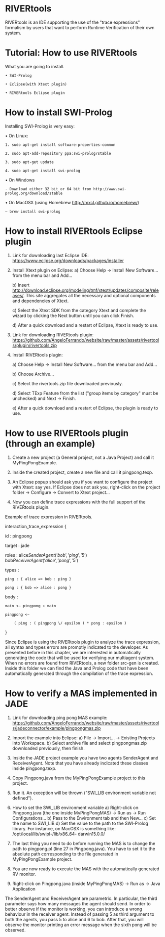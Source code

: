 # RIVERtools

RIVERtools is an IDE supporting the use of the "trace expressions" formalism by users that want to perform Runtime Verification of their own system.

# Tutorial: How to use RIVERtools

What you are going to install.

	• SWI-Prolog
  
	• Eclipse(with Xtext plugin) 
  
	• RIVERtools Eclipse plugin

# How to install SWI-Prolog

Installing SWI-Prolog is very easy:

  • On Linux:
  
    1. sudo apt-get install software-properties-common
    
    2. sudo apt-add-repository ppa:swi-prolog/stable
    
    3. sudo apt-get update
    
    4. sudo apt-get install swi-prolog
    
  • On Windows
  
    - Download either 32 bit or 64 bit from http://www.swi-prolog.org/download/stable
    
  • On MacOSX (using Homebrew  http://mxcl.github.io/homebrew/) 
  
    – brew install swi-prolog
    
# How to install RIVERtools Eclipse plugin

1. Link for downloading last Eclipse IDE: 
   https://www.eclipse.org/downloads/packages/installer

2. Install Xtext plugin on Eclipse:
	a) Choose Help -> Install New Software... from the menu bar and Add...
	
	b) Insert http://download.eclipse.org/modeling/tmf/xtext/updates/composite/releases/. This site aggregates all the necessary and optional components and dependencies of Xtext.
	
	c) Select the Xtext SDK from the category Xtext and complete the wizard by clicking the Next button until you can click Finish.
	
	d) After a quick download and a restart of Eclipse, Xtext is ready to use.
 
 3. Link for downloading RIVERtools plugin:
    https://github.com/AngeloFerrando/website/raw/master/assets/rivertools/plugin/rivertools.zip
    
 4. Install RIVERtools plugin:
 	
	a) Choose Help -> Install New Software... from the menu bar and Add...
	
	b) Choose Archive...
	
	c) Select the rivertools.zip file downloaded previously.
	
	d) Select TExp Feature from the list ("group items by category" must be unchecked) and Next -> Finish.
	
	e) After a quick download and a restart of Eclipse, the plugin is ready to use.
  
# How to use RIVERtools plugin (through an example)

1. Create a new project (a General project, not a Java Project) and call it MyPingPongExample.

2. Inside the created project, create a new file and call it pingpong.texp.

3. An Eclipse popup should ask you if you want to configure the project with Xtext: say yes. If Eclipse does not ask you, right-click on the project folder -> Configure -> Convert to Xtext project...

4. Now you can define trace expressions with the full support of the RIVERtools plugin.

Example of trace expression in RIVERtools.

interaction_trace_expression { 

  id : pingpong
  
  target : jade 
  
  roles : alice$SenderAgent(’bob’, ’ping’, ’5’)$ bob$ReceiverAgent ( ’ alice ’ , ’pong ’ , ’5 ’)$
  
  types : 
  
    ping : { alice => bob : ping } 
	
    pong : { bob => alice : pong }
	
  body :
  
    main <− pingpong ∗ main 
	
    pingpong <−
	
        ( ping : ( pingpong \/ epsilon ) * pong : epsilon )
		
}

Since Eclipse is using the RIVERtools plugin to analyze the trace expression, all syntax and types errors are promptly indicated to the developer. As presented before in this chapter, we are interested in automatically generating the code that will be used for verifying our multiagent system. When no errors are found from RIVERtools, a new folder src-gen is created. Inside this folder we can find the Java and Prolog code that have been automatically generated through the compilation of the trace expression.

# How to verify a MAS implemented in JADE

1. Link for downloading ping pong MAS example: 
https://github.com/AngeloFerrando/website/raw/master/assets/rivertools/jadeconnector/example/pingpongmas.zip

2. Import the example into Eclipse:
  a) File -> Import... -> Existing Projects into Workspace.
  b) Select archive file and select pingpongmas.zip downloaded previously, then finish.
  
3. Inside the JADE project example you have two agents SenderAgent and ReceiverAgent. Note that you have already indicated these classes inside pingpong.texp.

4. Copy Pingpong.java from the MyPingPongExample project to this project.

5. Run it. An exception will be thrown ("SWI_LIB environment variable not defined").

6. How to set the SWI_LIB environment variable
  a) Right-click on Pingpong.java (the one inside MyPingPongMAS) -> Run as -> Run Configurations...
  b) Pass to the Environment tab and then New...
  c) Set the name to SWI_LIB
  d) Set the value to the path to the SWI-Prolog library. For instance, on MacOSX is something like: 
     /opt/local/lib/swipl-<version>/lib/x86_64- darwin15.0.0/
  
7. The last thing you need to do before running the MAS is to change the path to pingpong.pl (line 27 in Pingpong.java). You have to set it to the absolute path corresponding to the file generated in MyPingPongExample project.

8. You are now ready to execute the MAS with the automatically generated RV monitor.

9. Right-click on Pingpong.java (inside MyPingPongMAS) -> Run as -> Java Application

The SenderAgent and ReceiverAgent are parametric. In particular, the third parameter says how many messages the agent should send. In order to better observe if the monitor is working, you can introduce a wrong behaviour in the receiver agent. Instead of passing 5 as third argument to both the agents, you pass 5 to alice and 6 to bob. After that, you will observe the monitor printing an error message when the sixth pong will be observed.



